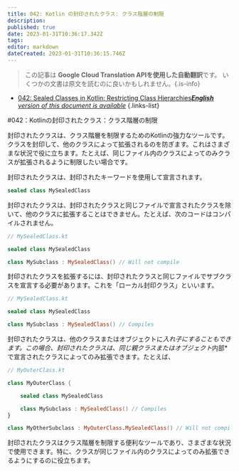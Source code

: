 ```yaml
---
title: 042: Kotlin の封印されたクラス: クラス階層の制限
description: 
published: true
date: 2023-01-31T10:36:17.342Z
tags: 
editor: markdown
dateCreated: 2023-01-31T10:36:15.746Z
---
```


> この記事は **Google Cloud Translation APIを使用した自動翻訳**です。
いくつかの文書は原文を読むのに良いかもしれません。{.is-info}

- [042: Sealed Classes in Kotlin: Restricting Class Hierarchies***English** version of this document is available*](/en/Knowledge-base/Kotlin/Learning/042-sealed-classes-in-kotlin-restricting-class-hierarchies)
{.links-list}



#042：Kotlinの封印されたクラス：クラス階層の制限

封印されたクラスは、クラス階層を制限するためのKotlinの強力なツールです。クラスを封印して、他のクラスによって拡張されるのを防ぎます。これはさまざまな状況で役に立ちます。たとえば、同じファイル内のクラスによってのみクラスが拡張されるように制限したい場合です。

封印されたクラスは、封印されたキーワードを使用して宣言されます。

```kotlin
sealed class MySealedClass
```

封印されたクラスは、封印されたクラスと同じファイルで宣言されたクラスを除いて、他のクラスに拡張することはできません。たとえば、次のコードはコンパイルされません。

```kotlin
// MySealedClass.kt

sealed class MySealedClass

class MySubclass : MySealedClass() // Will not compile
```

封印されたクラスを拡張するには、封印されたクラスと同じファイルでサブクラスを宣言する必要があります。これを「ローカル封印クラス」といいます。

```kotlin
// MySealedClass.kt

sealed class MySealedClass

class MySubclass : MySealedClass() // Compiles
```

封印されたクラスは、他のクラスまたはオブジェクトに*入れ子にすることもできます。この場合、封印されたクラスは、同じ親クラスまたはオブジェクト*内部*で宣言されたクラスによってのみ拡張できます。たとえば、

```kotlin
// MyOuterClass.kt

class MyOuterClass {

    sealed class MySealedClass

    class MySubclass : MySealedClass() // Compiles
}

class MyOtherSubclass : MyOuterClass.MySealedClass() // Will not compile
```

封印されたクラスはクラス階層を制限する便利なツールであり、さまざまな状況で使用できます。特に、クラスが同じファイル内のクラスによってのみ拡張できるようにするのに役立ちます。